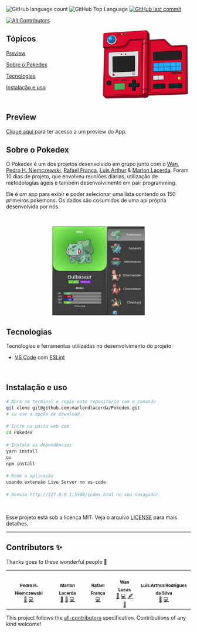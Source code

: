 <p>
  <img alt="GitHub language count" src="https://img.shields.io/github/languages/count/marlondlacerda/pokedex?color=6E40C9&style=flat-square">
  <img alt="GitHub Top Language" src="https://img.shields.io/github/languages/top/marlondlacerda/pokedex?color=6E40C9&style=flat-square">
  <a href="https://github.com/marlondlacerda/pokedex/commits/main">
    <img alt="GitHub last commit" src="https://img.shields.io/github/last-commit/marlondlacerda/pokedex?color=6E40C9&style=flat-square">
  </a>
</p>

<!-- ALL-CONTRIBUTORS-BADGE:START - Do not remove or modify this section -->
[![All Contributors](https://img.shields.io/badge/all_contributors-5-orange.svg?style=flat-square)](#contributors-)
<!-- ALL-CONTRIBUTORS-BADGE:END -->

<img align="right" src="./images/header.png" width="50%" alt="Pokedex">

## Tópicos 

[Preview](#preview)

[Sobre o Pekedex](#sobre-o-pokedex)

[Tecnologias](#tecnologias)

[Instalação e uso](#instalação-e-uso)

<br>

## Preview

<a title="Pokedex" href="https://marlondlacerda.github.io/Pokedex/" >Clique aqui </a> para ter acesso a um  preview do App. <br>

## Sobre o Pokedex

O Pokedex é um dos projetos desenvolvido em grupo junto com o [Wan](https://github.com/wanlucas), [Pedro H. Niemczewski](https://github.com/PedroHasseDev), [Rafael França](https://github.com/rafaelftourinho), [Luis Arthur](https://github.com/luisArthurRodriguesDaSilva) & [Marlon Lacerda](https://github.com/marlondlacerda). Foram 10 dias de projeto, que envolveu reuniões diárias, utilização de metodologias ágeis e também desenvolvimento em pair programming.

Ele é um app para exibir e poder selecionar uma lista contendo os 150 primeiros pokemons.
Os dados são cosumidos de uma api própria desenvolvida por nós.

<br>

<p align="center">
  <img src="./images/preview.png" alt="Página inicial" width="50%" />

</p>

## Tecnologias

Tecnologias e ferramentas utilizadas no desenvolvimento do projeto:

- [VS Code](https://code.visualstudio.com/) com [ESLint](https://eslint.org/)

<br>

## Instalação e uso

```bash
# Abra um terminal e copie este repositório com o comando
git clone git@github.com:marlondlacerda/Pokedex.git
# ou use a opção de download.

# Entre na pasta web com 
cd Pokedex

# Instale as dependências
yarn install
ou 
npm install

# Rode o aplicação
usando extensão Live Server no vs-code

# Acesse http://127.0.0.1:5500/index.html no seu navagador.
```

<br>

Esse projeto está sob a licença MIT. Veja o arquivo [LICENSE](/LICENSE) para mais detalhes.

---

## Contributors ✨

Thanks goes to these wonderful people 🥂
<!-- ALL-CONTRIBUTORS-LIST:START - Do not remove or modify this section -->
<!-- prettier-ignore-start -->
<!-- markdownlint-disable -->
<table>
  <tr>
    <td align="center"><a href="https://github.com/PedroHasseDev"><img src="https://avatars.githubusercontent.com/u/94567390?v=4?s=100" width="100px;" alt=""/><br /><sub><b>Pedro H. Niemczewski</b></sub></a><br /><a href="#ideas-PedroHasseDev" title="Ideas, Planning, & Feedback">🤔</a> <a href="https://github.com/marlondlacerda/Pokedex/commits?author=PedroHasseDev" title="Code">💻</a></td>
    <td align="center"><a href="https://github.com/marlondlacerda"><img src="https://avatars.githubusercontent.com/u/83839044?v=4?s=100" width="100px;" alt=""/><br /><sub><b>Marlon Lacerda</b></sub></a><br /><a href="https://github.com/marlondlacerda/Pokedex/pulls?q=is%3Apr+reviewed-by%3Amarlondlacerda" title="Reviewed Pull Requests">👀</a> <a href="#ideas-marlondlacerda" title="Ideas, Planning, & Feedback">🤔</a> <a href="https://github.com/marlondlacerda/Pokedex/commits?author=marlondlacerda" title="Code">💻</a></td>
    <td align="center"><a href="https://github.com/rafaelftourinho"><img src="https://avatars.githubusercontent.com/u/97207322?v=4?s=100" width="100px;" alt=""/><br /><sub><b>Rafael França</b></sub></a><br /><a href="https://github.com/marlondlacerda/Pokedex/commits?author=rafaelftourinho" title="Code">💻</a></td>
    <td align="center"><a href="https://github.com/wanlucas"><img src="https://avatars.githubusercontent.com/u/76530841?v=4?s=100" width="100px;" alt=""/><br /><sub><b>Wan Lucas</b></sub></a><br /><a href="#ideas-wanlucas" title="Ideas, Planning, & Feedback">🤔</a> <a href="https://github.com/marlondlacerda/Pokedex/commits?author=wanlucas" title="Code">💻</a> <a href="#content-wanlucas" title="Content">🖋</a> <a href="#design-wanlucas" title="Design">🎨</a></td>
    <td align="center"><a href="https://github.com/luisArthurRodriguesDaSilva"><img src="https://avatars.githubusercontent.com/u/66787949?v=4?s=100" width="100px;" alt=""/><br /><sub><b>Luis Arthur Rodrigues da Silva</b></sub></a><br /><a href="#ideas-luisArthurRodriguesDaSilva" title="Ideas, Planning, & Feedback">🤔</a> <a href="https://github.com/marlondlacerda/Pokedex/commits?author=luisArthurRodriguesDaSilva" title="Code">💻</a></td>
  </tr>
</table>

<!-- markdownlint-restore -->
<!-- prettier-ignore-end -->

<!-- ALL-CONTRIBUTORS-LIST:END -->

<!-- ALL-CONTRIBUTORS-LIST:START - Do not remove or modify this section -->
<!-- prettier-ignore-start -->
<!-- markdownlint-disable -->

<!-- markdownlint-restore -->
<!-- prettier-ignore-end -->

<!-- ALL-CONTRIBUTORS-LIST:END -->

This project follows the [all-contributors](https://github.com/all-contributors/all-contributors) specification. Contributions of any kind welcome!
